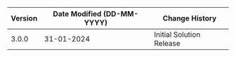 | **Version** | **Date Modified (DD-MM-YYYY)** | **Change History**                   |
| ----------- | ------------------------------ | -------------------------------------|
| 3.0.0       | 31-01-2024                     | Initial Solution Release             |